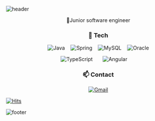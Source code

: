 ![header](https://capsule-render.vercel.app/api?type=wave&color=auto&height=300&section=header&text=capsule%20render&fontSize=90)

<p align="center">🌱Junior software engineer</p>
<h3 align="center">🥷 Tech</h3>
<p align="center">
 <img alt="Java" src="https://img.shields.io/badge/java-%23ED8B00.svg?&style=for-the-badge&logo=java&logoColor=white"/>&nbsp;&nbsp;&nbsp;
 <img alt="Spring" src="https://img.shields.io/badge/spring%20-%236DB33F.svg?&style=for-the-badge&logo=spring&logoColor=white"/>&nbsp;&nbsp;&nbsp;
 <img alt="MySQL" src="https://img.shields.io/badge/mysql-%2300f.svg?&style=for-the-badge&logo=mysql&logoColor=white"/>&nbsp;&nbsp;&nbsp;
 <img alt="Oracle" src ="https://img.shields.io/badge/oracle%20-%23F00000.svg?&style=for-the-badge&logo=oracle&logoColor=white" />
</p>
<p align="center">
 <img alt="TypeScript" src="https://img.shields.io/badge/typescript%20-%23007ACC.svg?&style=for-the-badge&logo=typescript&logoColor=white"/>&nbsp;&nbsp;&nbsp;&nbsp;&nbsp;&nbsp;
 <img alt="Angular" src="https://img.shields.io/badge/angular%20-%23DD0031.svg?&style=for-the-badge&logo=angular&logoColor=white"/>&nbsp;&nbsp;&nbsp;&nbsp;&nbsp;&nbsp;
</p>
<h3 align="center">📫 Contact</h3>
<p align="center">
 <a target="_blank" href="mailto:ahncho8880@gmail.com?subject=Hello%20Ileri,%20From%20Github"><img alt="Gmail" src="https://img.shields.io/badge/Gmail-D14836?style=for-the-badge&logo=gmail&logoColor=white&link=mailto:ahncho8880@gmail.com" /></a>
</p> 

[![Hits](https://hits.seeyoufarm.com/api/count/incr/badge.svg?url=https%3A%2F%2Fgithub.com%2Fahncho8880&count_bg=%2379C83D&title_bg=%23555555&icon=&icon_color=%23E7E7E7&title=hits&edge_flat=false)](https://hits.seeyoufarm.com)

![footer](https://capsule-render.vercel.app/api?type=wave&color=auto&height=200&section=footer)
<!---
ahncho8880/ahncho8880 is a ✨ special ✨ repository because its `README.md` (this file) appears on your GitHub profile.
You can click the Preview link to take a look at your changes.
--->
